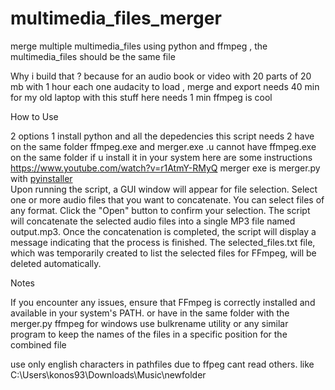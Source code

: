 # multimedia_files_merger
merge multiple multimedia_files using python and ffmpeg , the multimedia_files should be the same file

Why i build that ?
because for an audio book or video with 20 parts of 20 mb with 1 hour each one audacity to load , merge and export needs 40 min for my old laptop with this stuff here needs 1 min 
ffmpeg is cool


How to Use

2 options 
1 install python and all the depedencies this script needs 
2 have on the same folder ffmpeg.exe and merger.exe .u cannot have ffmpeg.exe on the same folder if u install it in your system here are some instructions https://www.youtube.com/watch?v=r1AtmY-RMyQ
merger exe is merger.py with [pyinstaller  
](https://pypi.org/project/auto-py-to-exe/)
 Upon running the script, a GUI window will appear for file selection.
    Select one or more audio files that you want to concatenate. You can select files of any format.
    Click the "Open" button to confirm your selection.
    The script will concatenate the selected audio files into a single MP3 file named output.mp3.
    Once the concatenation is completed, the script will display a message indicating that the process is finished.
    The selected_files.txt file, which was temporarily created to list the selected files for FFmpeg, will be deleted automatically.

Notes

   If you encounter any issues, ensure that FFmpeg is correctly installed and available in your system's PATH. or have in the same folder with the merger.py ffmpeg for windows
    use bulkrename utility or any similar program to keep the names of the files in a specific position for the combined file

   use only english characters  in pathfiles due to ffpeg cant read others. like 
C:\Users\konos93\Downloads\Music\newfolder

